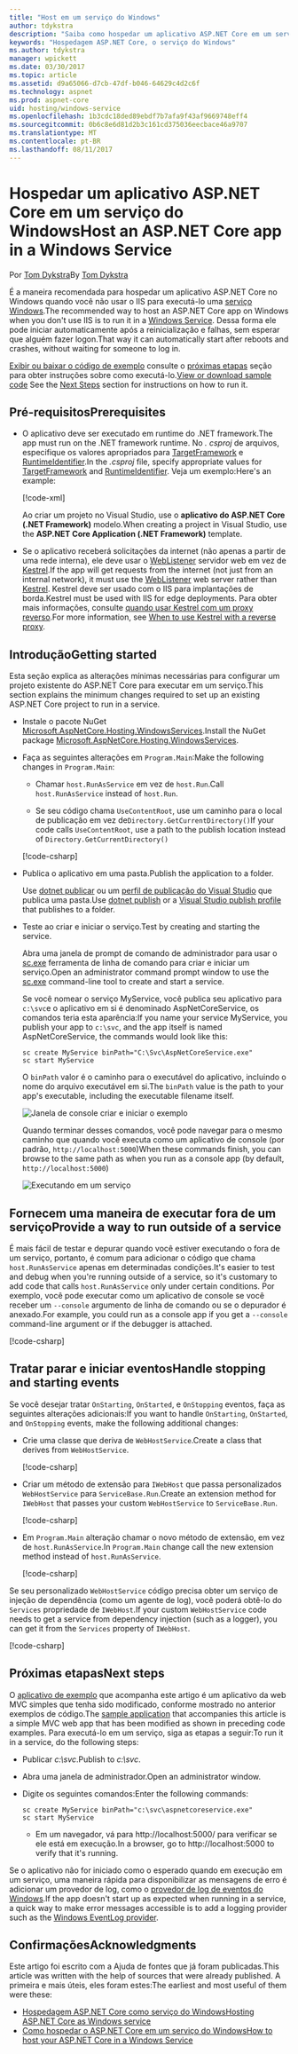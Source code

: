 ```yaml
---
title: "Host em um serviço do Windows"
author: tdykstra
description: "Saiba como hospedar um aplicativo ASP.NET Core em um serviço do Windows."
keywords: "Hospedagem ASP.NET Core, o serviço do Windows"
ms.author: tdykstra
manager: wpickett
ms.date: 03/30/2017
ms.topic: article
ms.assetid: d9a65066-d7cb-47df-b046-64629c4d2c6f
ms.technology: aspnet
ms.prod: aspnet-core
uid: hosting/windows-service
ms.openlocfilehash: 1b3cdc18ded89ebdf7b7afa9f43af9669748eff4
ms.sourcegitcommit: 0b6c8e6d81d2b3c161cd375036eecbace46a9707
ms.translationtype: MT
ms.contentlocale: pt-BR
ms.lasthandoff: 08/11/2017
---
```

# <a name="host-an-aspnet-core-app-in-a-windows-service"></a><span data-ttu-id="f474b-104">Hospedar um aplicativo ASP.NET Core em um serviço do Windows</span><span class="sxs-lookup"><span data-stu-id="f474b-104">Host an ASP.NET Core app in a Windows Service</span></span>

<span data-ttu-id="f474b-105">Por [Tom Dykstra](https://github.com/tdykstra)</span><span class="sxs-lookup"><span data-stu-id="f474b-105">By [Tom Dykstra](https://github.com/tdykstra)</span></span>

<span data-ttu-id="f474b-106">É a maneira recomendada para hospedar um aplicativo ASP.NET Core no Windows quando você não usar o IIS para executá-lo uma [serviço Windows](https://msdn.microsoft.com/library/d56de412).</span><span class="sxs-lookup"><span data-stu-id="f474b-106">The recommended way to host an ASP.NET Core app on Windows when you don't use IIS is to run it in a [Windows Service](https://msdn.microsoft.com/library/d56de412).</span></span> <span data-ttu-id="f474b-107">Dessa forma ele pode iniciar automaticamente após a reinicialização e falhas, sem esperar que alguém fazer logon.</span><span class="sxs-lookup"><span data-stu-id="f474b-107">That way it can automatically start after reboots and crashes, without waiting for someone to log in.</span></span>

<span data-ttu-id="f474b-108">[Exibir ou baixar o código de exemplo](https://github.com/aspnet/Docs/tree/master/aspnetcore/hosting/windows-service/sample) consulte o [próximas etapas](#next-steps) seção para obter instruções sobre como executá-lo.</span><span class="sxs-lookup"><span data-stu-id="f474b-108">[View or download sample code](https://github.com/aspnet/Docs/tree/master/aspnetcore/hosting/windows-service/sample) See the [Next Steps](#next-steps) section for instructions on how to run it.</span></span>

## <a name="prerequisites"></a><span data-ttu-id="f474b-109">Pré-requisitos</span><span class="sxs-lookup"><span data-stu-id="f474b-109">Prerequisites</span></span>

* <span data-ttu-id="f474b-110">O aplicativo deve ser executado em runtime do .NET framework.</span><span class="sxs-lookup"><span data-stu-id="f474b-110">The app must run on the .NET framework runtime.</span></span>  <span data-ttu-id="f474b-111">No *. csproj* de arquivos, especifique os valores apropriados para [TargetFramework](https://docs.microsoft.com/nuget/schema/target-frameworks) e [RuntimeIdentifier](https://docs.microsoft.com/dotnet/articles/core/rid-catalog).</span><span class="sxs-lookup"><span data-stu-id="f474b-111">In the *.csproj* file, specify appropriate values for [TargetFramework](https://docs.microsoft.com/nuget/schema/target-frameworks) and [RuntimeIdentifier](https://docs.microsoft.com/dotnet/articles/core/rid-catalog).</span></span> <span data-ttu-id="f474b-112">Veja um exemplo:</span><span class="sxs-lookup"><span data-stu-id="f474b-112">Here's an example:</span></span>

  [!code-xml[](windows-service/sample/AspNetCoreService.csproj?range=3-6)]

  <span data-ttu-id="f474b-113">Ao criar um projeto no Visual Studio, use o **aplicativo do ASP.NET Core (.NET Framework)** modelo.</span><span class="sxs-lookup"><span data-stu-id="f474b-113">When creating a project in Visual Studio, use the **ASP.NET Core Application (.NET Framework)** template.</span></span>

* <span data-ttu-id="f474b-114">Se o aplicativo receberá solicitações da internet (não apenas a partir de uma rede interna), ele deve usar o [WebListener](xref:fundamentals/servers/weblistener) servidor web em vez de [Kestrel](xref:fundamentals/servers/kestrel).</span><span class="sxs-lookup"><span data-stu-id="f474b-114">If the app will get requests from the internet (not just from an internal network), it must use the [WebListener](xref:fundamentals/servers/weblistener) web server rather than [Kestrel](xref:fundamentals/servers/kestrel).</span></span>  <span data-ttu-id="f474b-115">Kestrel deve ser usado com o IIS para implantações de borda.</span><span class="sxs-lookup"><span data-stu-id="f474b-115">Kestrel must be used with IIS for edge deployments.</span></span>  <span data-ttu-id="f474b-116">Para obter mais informações, consulte [quando usar Kestrel com um proxy reverso](xref:fundamentals/servers/kestrel#when-to-use-kestrel-with-a-reverse-proxy).</span><span class="sxs-lookup"><span data-stu-id="f474b-116">For more information, see [When to use Kestrel with a reverse proxy](xref:fundamentals/servers/kestrel#when-to-use-kestrel-with-a-reverse-proxy).</span></span>

## <a name="getting-started"></a><span data-ttu-id="f474b-117">Introdução</span><span class="sxs-lookup"><span data-stu-id="f474b-117">Getting started</span></span>

<span data-ttu-id="f474b-118">Esta seção explica as alterações mínimas necessárias para configurar um projeto existente do ASP.NET Core para executar em um serviço.</span><span class="sxs-lookup"><span data-stu-id="f474b-118">This section explains the minimum changes required to set up an existing ASP.NET Core project to run in a service.</span></span>

* <span data-ttu-id="f474b-119">Instale o pacote NuGet [Microsoft.AspNetCore.Hosting.WindowsServices](https://www.nuget.org/packages/Microsoft.AspNetCore.Hosting.WindowsServices/).</span><span class="sxs-lookup"><span data-stu-id="f474b-119">Install the NuGet package [Microsoft.AspNetCore.Hosting.WindowsServices](https://www.nuget.org/packages/Microsoft.AspNetCore.Hosting.WindowsServices/).</span></span>

* <span data-ttu-id="f474b-120">Faça as seguintes alterações em `Program.Main`:</span><span class="sxs-lookup"><span data-stu-id="f474b-120">Make the following changes in `Program.Main`:</span></span>
  
  * <span data-ttu-id="f474b-121">Chamar `host.RunAsService` em vez de `host.Run`.</span><span class="sxs-lookup"><span data-stu-id="f474b-121">Call `host.RunAsService` instead of `host.Run`.</span></span>
  
  * <span data-ttu-id="f474b-122">Se seu código chama `UseContentRoot`, use um caminho para o local de publicação em vez de`Directory.GetCurrentDirectory()`</span><span class="sxs-lookup"><span data-stu-id="f474b-122">If your code calls `UseContentRoot`, use a path to the publish location instead of `Directory.GetCurrentDirectory()`</span></span> 
  
  [!code-csharp[](windows-service/sample/Program.cs?name=ServiceOnly&highlight=3-4,8,14)]

* <span data-ttu-id="f474b-123">Publica o aplicativo em uma pasta.</span><span class="sxs-lookup"><span data-stu-id="f474b-123">Publish the application to a folder.</span></span>

  <span data-ttu-id="f474b-124">Use [dotnet publicar](https://docs.microsoft.com/dotnet/articles/core/tools/dotnet-publish) ou um [perfil de publicação do Visual Studio](xref:publishing/web-publishing-vs) que publica uma pasta.</span><span class="sxs-lookup"><span data-stu-id="f474b-124">Use [dotnet publish](https://docs.microsoft.com/dotnet/articles/core/tools/dotnet-publish) or a [Visual Studio publish profile](xref:publishing/web-publishing-vs) that publishes to a folder.</span></span>

* <span data-ttu-id="f474b-125">Teste ao criar e iniciar o serviço.</span><span class="sxs-lookup"><span data-stu-id="f474b-125">Test by creating and starting the service.</span></span>

  <span data-ttu-id="f474b-126">Abra uma janela de prompt de comando de administrador para usar o [sc.exe](https://technet.microsoft.com/library/bb490995) ferramenta de linha de comando para criar e iniciar um serviço.</span><span class="sxs-lookup"><span data-stu-id="f474b-126">Open an administrator command prompt window to use the [sc.exe](https://technet.microsoft.com/library/bb490995) command-line tool to create and start a service.</span></span>  
  
  <span data-ttu-id="f474b-127">Se você nomear o serviço MyService, você publica seu aplicativo para `c:\svc`e o aplicativo em si é denominado AspNetCoreService, os comandos teria esta aparência:</span><span class="sxs-lookup"><span data-stu-id="f474b-127">If you name your service MyService, you publish your app to `c:\svc`, and the app itself is named AspNetCoreService, the commands would look like this:</span></span>

  ```console
  sc create MyService binPath="C:\Svc\AspNetCoreService.exe"
  sc start MyService
  ```
  <span data-ttu-id="f474b-128">O `binPath` valor é o caminho para o executável do aplicativo, incluindo o nome do arquivo executável em si.</span><span class="sxs-lookup"><span data-stu-id="f474b-128">The `binPath` value is the path to your app's executable, including the executable filename itself.</span></span>

  ![Janela de console criar e iniciar o exemplo](windows-service/_static/create-start.png)

  <span data-ttu-id="f474b-130">Quando terminar desses comandos, você pode navegar para o mesmo caminho que quando você executa como um aplicativo de console (por padrão, `http://localhost:5000`)</span><span class="sxs-lookup"><span data-stu-id="f474b-130">When these commands finish, you can browse to the same path as when you run as a console app (by default, `http://localhost:5000`)</span></span>

  ![Executando em um serviço](windows-service/_static/running-in-service.png)


## <a name="provide-a-way-to-run-outside-of-a-service"></a><span data-ttu-id="f474b-132">Fornecem uma maneira de executar fora de um serviço</span><span class="sxs-lookup"><span data-stu-id="f474b-132">Provide a way to run outside of a service</span></span>

<span data-ttu-id="f474b-133">É mais fácil de testar e depurar quando você estiver executando o fora de um serviço, portanto, é comum para adicionar o código que chama `host.RunAsService` apenas em determinadas condições.</span><span class="sxs-lookup"><span data-stu-id="f474b-133">It's easier to test and debug when you're running outside of a service, so it's customary to add code that calls `host.RunAsService` only under certain conditions.</span></span>  <span data-ttu-id="f474b-134">Por exemplo, você pode executar como um aplicativo de console se você receber um `--console` argumento de linha de comando ou se o depurador é anexado.</span><span class="sxs-lookup"><span data-stu-id="f474b-134">For example, you could run as a console app if you get a `--console` command-line argument or if the debugger is attached.</span></span>

[!code-csharp[](windows-service/sample/Program.cs?name=ServiceOrConsole)]

## <a name="handle-stopping-and-starting-events"></a><span data-ttu-id="f474b-135">Tratar parar e iniciar eventos</span><span class="sxs-lookup"><span data-stu-id="f474b-135">Handle stopping and starting events</span></span>

<span data-ttu-id="f474b-136">Se você desejar tratar `OnStarting`, `OnStarted`, e `OnStopping` eventos, faça as seguintes alterações adicionais:</span><span class="sxs-lookup"><span data-stu-id="f474b-136">If you want to handle `OnStarting`, `OnStarted`, and `OnStopping` events, make the following additional changes:</span></span>

* <span data-ttu-id="f474b-137">Crie uma classe que deriva de `WebHostService`.</span><span class="sxs-lookup"><span data-stu-id="f474b-137">Create a class that derives from `WebHostService`.</span></span>

  [!code-csharp[](windows-service/sample/CustomWebHostService.cs?name=NoLogging)]

* <span data-ttu-id="f474b-138">Criar um método de extensão para `IWebHost` que passa personalizados `WebHostService` para `ServiceBase.Run`.</span><span class="sxs-lookup"><span data-stu-id="f474b-138">Create an extension method for `IWebHost` that passes your custom `WebHostService` to `ServiceBase.Run`.</span></span>

  [!code-csharp[](windows-service/sample/WebHostServiceExtensions.cs?name=ExtensionsClass)]

* <span data-ttu-id="f474b-139">Em `Program.Main` alteração chamar o novo método de extensão, em vez de `host.RunAsService`.</span><span class="sxs-lookup"><span data-stu-id="f474b-139">In `Program.Main` change call the new extension method instead of `host.RunAsService`.</span></span>

  [!code-csharp[](windows-service/sample/Program.cs?name=HandleStopStart&highlight=26)]

<span data-ttu-id="f474b-140">Se seu personalizado `WebHostService` código precisa obter um serviço de injeção de dependência (como um agente de log), você poderá obtê-lo do `Services` propriedade de `IWebHost`.</span><span class="sxs-lookup"><span data-stu-id="f474b-140">If your custom `WebHostService` code needs to get a service from dependency injection (such as a logger), you can get it from the `Services` property of `IWebHost`.</span></span>

[!code-csharp[](windows-service/sample/CustomWebHostService.cs?name=Logging&highlight=7)]

## <a name="next-steps"></a><span data-ttu-id="f474b-141">Próximas etapas</span><span class="sxs-lookup"><span data-stu-id="f474b-141">Next steps</span></span>

<span data-ttu-id="f474b-142">O [aplicativo de exemplo](https://github.com/aspnet/Docs/tree/master/aspnetcore/hosting/windows-service/sample) que acompanha este artigo é um aplicativo da web MVC simples que tenha sido modificado, conforme mostrado no anterior exemplos de código.</span><span class="sxs-lookup"><span data-stu-id="f474b-142">The [sample application](https://github.com/aspnet/Docs/tree/master/aspnetcore/hosting/windows-service/sample) that accompanies this article is a simple MVC web app that has been modified as shown in preceding code examples.</span></span>  <span data-ttu-id="f474b-143">Para executá-lo em um serviço, siga as etapas a seguir:</span><span class="sxs-lookup"><span data-stu-id="f474b-143">To run it in a service, do the following steps:</span></span>

* <span data-ttu-id="f474b-144">Publicar *c:\svc*.</span><span class="sxs-lookup"><span data-stu-id="f474b-144">Publish to *c:\svc*.</span></span>

* <span data-ttu-id="f474b-145">Abra uma janela de administrador.</span><span class="sxs-lookup"><span data-stu-id="f474b-145">Open an administrator window.</span></span>

* <span data-ttu-id="f474b-146">Digite os seguintes comandos:</span><span class="sxs-lookup"><span data-stu-id="f474b-146">Enter the following commands:</span></span>

  ```console
  sc create MyService binPath="c:\svc\aspnetcoreservice.exe"
  sc start MyService
  ```

  * <span data-ttu-id="f474b-147">Em um navegador, vá para http://localhost:5000/ para verificar se ele está em execução.</span><span class="sxs-lookup"><span data-stu-id="f474b-147">In a browser, go to http://localhost:5000 to verify that it's running.</span></span>

<span data-ttu-id="f474b-148">Se o aplicativo não for iniciado como o esperado quando em execução em um serviço, uma maneira rápida para disponibilizar as mensagens de erro é adicionar um provedor de log, como o [provedor de log de eventos do Windows](xref:fundamentals/logging#eventlog).</span><span class="sxs-lookup"><span data-stu-id="f474b-148">If the app doesn't start up as expected when running in a service, a quick way to make error messages accessible is to add a logging provider such as the [Windows EventLog provider](xref:fundamentals/logging#eventlog).</span></span>

## <a name="acknowledgments"></a><span data-ttu-id="f474b-149">Confirmações</span><span class="sxs-lookup"><span data-stu-id="f474b-149">Acknowledgments</span></span>

<span data-ttu-id="f474b-150">Este artigo foi escrito com a Ajuda de fontes que já foram publicadas.</span><span class="sxs-lookup"><span data-stu-id="f474b-150">This article was written with the help of sources that were already published.</span></span> <span data-ttu-id="f474b-151">A primeira e mais úteis, eles foram estes:</span><span class="sxs-lookup"><span data-stu-id="f474b-151">The earliest and most useful of them were these:</span></span>

* [<span data-ttu-id="f474b-152">Hospedagem ASP.NET Core como serviço do Windows</span><span class="sxs-lookup"><span data-stu-id="f474b-152">Hosting ASP.NET Core as Windows service</span></span>](http://stackoverflow.com/questions/37346383/hosting-asp-net-core-as-windows-service/37464074#37464074)
* [<span data-ttu-id="f474b-153">Como hospedar o ASP.NET Core em um serviço do Windows</span><span class="sxs-lookup"><span data-stu-id="f474b-153">How to host your ASP.NET Core in a Windows Service</span></span>](http://dotnetthoughts.net/how-to-host-your-aspnet-core-in-a-windows-service/)
